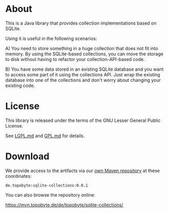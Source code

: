 # About

This is a Java library that provides collection implementations based on SQLite.

Using it is useful in the following scenarios:

A) You need to store something in a huge collection that does not fit into
memory. By using the SQLite-based collections, you can move the storage to disk
without having to refactor your collection-API-based code.

B) You have some data stored in an existing SQLite database and you want to
access some part of it using the collections API. Just wrap the existing
database into one of the collections and don't worry about changing your
existing code.

# License

This library is released under the terms of the GNU Lesser General Public
License.

See [LGPL.md](LGPL.md) and [GPL.md](GPL.md) for details.

# Download

We provide access to the artifacts via our
[own Maven repository](https://mvn.topobyte.de) at these coordinates:

    de.topobyte:sqlite-collections:0.0.1

You can also browse the repository online:

<https://mvn.topobyte.de/de/topobyte/sqlite-collections/>
